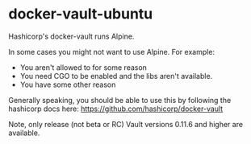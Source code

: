 # docker-vault-ubuntu

Hashicorp's docker-vault runs Alpine. 

In some cases you might not want to use Alpine.  For example:

* You aren't allowed to for some reason
* You need CGO to be enabled and the libs aren't available.
* You have some other reason

Generally speaking, you should be able to use this by following the hashicorp docs here: https://github.com/hashicorp/docker-vault

Note, only release (not beta or RC) Vault versions 0.11.6 and higher are available.

